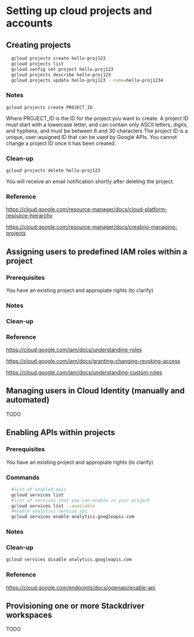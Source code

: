 
# Setting up cloud projects and accounts

## Creating projects

```bash
  gcloud projects create hello-proj123
  gcloud projects list
  gcloud config set project hello-proj123
  gcloud projects describe hello-proj123
  gcloud projects update hello-proj123 --name=hello-proj1234
```

### Notes

  ```
  gcloud projects create PROJECT_ID
  ```
  
Where PROJECT_ID is the ID for the project you want to create. A project ID must start with a lowercase letter, and can contain only ASCII letters, digits, and hyphens, and must be between 6 and 30 characters
The project ID is a unique, user-assigned ID that can be used by Google APIs.
You cannot change a project ID once it has been created.

### Clean-up

```
gcloud projects delete hello-proj123
```

You will receive an email notification shortly after deleting the project.


### Reference

https://cloud.google.com/resource-manager/docs/cloud-platform-resource-hierarchy

https://cloud.google.com/resource-manager/docs/creating-managing-projects



## Assigning users to predefined IAM roles within a project

### Prerequisites

You have an existing project and appropiate rights (to clarify)

### Notes

### Clean-up

### Reference
https://cloud.google.com/iam/docs/understanding-roles

https://cloud.google.com/iam/docs/granting-changing-revoking-access

https://cloud.google.com/iam/docs/understanding-custom-roles


## Managing users in Cloud Identity (manually and automated)

TODO

## Enabling APIs within projects

### Prerequisites

You have an existing project and appropiate rights (to clarify)

### Commands

```bash
  #list of enabled apis
  gcloud services list
  #list of services that you can enable in your project
  gcloud services list --available
  #enable analytics service api
  gcloud services enable analytics.googleapis.com
```

### Notes

### Clean-up

```bash
gcloud services disable analytics.googleapis.com
```

### Reference
https://cloud.google.com/endpoints/docs/openapi/enable-api


## Provisioning one or more Stackdriver workspaces

TODO
